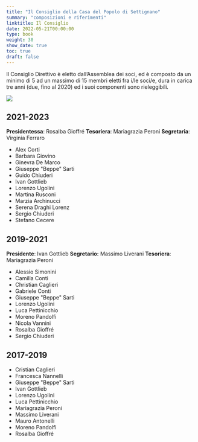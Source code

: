 ```yaml
---
title: "Il Consiglio della Casa del Popolo di Settignano"
summary: "composizioni e riferimenti"
linktitle: Il Consiglio
date: 2022-05-21T00:00:00
type: book
weight: 30
show_date: true
toc: true
draft: false
---
```


Il Consiglio Direttivo è eletto dall’Assemblea dei soci, ed è composto da un minimo di 5 ad un massimo di 15 membri eletti fra i/le soci/e, dura in carica tre anni (due, fino al 2020) ed i suoi componenti sono rieleggibili.

![](foto/consiglio2022.webp)

## 2021-2023
**Presidentessa**: Rosalba Gioffré
**Tesoriera**: Mariagrazia Peroni
**Segretaria**: Virginia Ferraro

- Alex Corti
- Barbara Giovino
- Ginevra De Marco
- Giuseppe "Beppe" Sarti
- Guido Chiuderi
- Ivan Gottlieb
- Lorenzo Ugolini
- Martina Rusconi
- Marzia Archinucci
- Serena Draghi Lorenz
- Sergio Chiuderi
- Stefano Cecere

## 2019-2021
**Presidente**: Ivan Gottlieb
**Segretario:** Massimo Liverani
**Tesoriera**: Mariagrazia Peroni

- Alessio Simonini
- Camilla Conti
- Christian Caglieri
- Gabriele Conti
- Giuseppe "Beppe" Sarti
- Lorenzo Ugolini
- Luca Pettinicchio
- Moreno Pandolfi
- Nicola Vannini
- Rosalba Gioffré
- Sergio Chiuderi

## 2017-2019
- Cristian Caglieri
- Francesca Nannelli
- Giuseppe "Beppe" Sarti
- Ivan Gottlieb
- Lorenzo Ugolini
- Luca Pettinicchio
- Mariagrazia Peroni
- Massimo Liverani
- Mauro Antonelli
- Moreno Pandolfi
- Rosalba Gioffré

